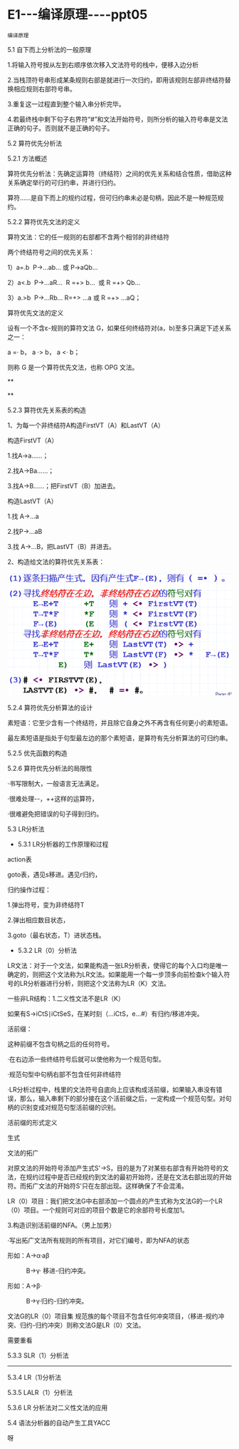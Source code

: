 # E1---编译原理----ppt05

`编译原理`

5.1 自下而上分析法的一般原理

1.将输入符号按从左到右顺序依次移入文法符号的栈中，便移入边分析

2.当栈顶符号串形成某条规则右部是就进行一次归约，即用该规则左部非终结符替换相应规则右部符号串。

3.重复这一过程直到整个输入串分析完毕。

4.若最终栈中剩下句子右界符“#”和文法开始符号，则所分析的输入符号串是文法正确的句子。否则就不是正确的句子。

5.2 算符优先分析法

5.2.1 方法概述

算符优先分析法：先确定运算符（终结符）之间的优先关系和结合性质，借助这种关系确定举行的可归约串，并进行归约。

算符……是自下而上的规约过程，但可归约串未必是句柄，因此不是一种规范规约。

5.2.2 算符优先文法的定义

算符文法：它的任一规则的右部都不含两个相邻的非终结符

两个终结符号之间的优先关系：

1）a=.b  P→…ab… 或 P→aQb…

2）a<.b  P→…aR…  R =+> b…  或 R =+> Qb…

3）a.>b  P→…Rb… R=+> …a 或 R =+> …aQ；

算符优先文法的定义

设有一个不含ε-规则的算符文法 G，如果任何终结符对(a，b)至多只满足下述关系之一：

a =· b， a ·> b， a <· b；

则称 G 是一个算符优先文法，也称 OPG 文法。

**

**

5.2.3 算符优先关系表的构造

1、为每一个非终结符A构造FirstVT（A）和LastVT（A）

构造FirstVT（A） 

1.找A->a……；

2.找A->Ba……；

3.找A->B……；把FirstVT（B）加进去。

构造LastVT（A）

1.找 A→...a 

2.找P→...aB

3.找 A→...B，把LastVT（B）并进去。

2、构造给文法的算符优先关系表：

![74a66dd5d56a158a995d4286d6d14191.png](image/74a66dd5d56a158a995d4286d6d14191.png)

5.2.4 算符优先分析算法的设计

素短语：它至少含有一个终结符，并且除它自身之外不再含有任何更小的素短语。

最左素短语是指处于句型最左边的那个素短语，是算符有先分析算法的可归约串。

5.2.5 优先函数的构造

5.2.6 算符优先分析法的局限性

·书写限制大，一般语言无法满足。

·很难处理--，++这样的运算符，

·很难避免把错误的句子得到归约。

5.3 LR分析法

* 5.3.1 LR分析器的工作原理和过程

action表

goto表，遇见s移进。遇见r归约，

归约操作过程：

1.弹出符号，变为非终结符T

2.弹出相应数目状态，

3.goto（最右状态，T）进状态栈。

* 5.3.2 LR（0）分析法

LR文法：对于一个文法，如果能构造一张LR分析表，使得它的每个入口均是唯一确定的，则把这个文法称为LR文法。如果能用一个每一步顶多向前检查k个输入符号的LR分析器进行分析，则把这个文法称为LR（K）文法。

一些非LR结构：1.二义性文法不是LR（K）

如果有S→iCtS∣iCtSeS，在某时刻（…iCtS，e…#）有归约/移进冲突。

活前缀：

这种前缀不包含句柄之后的任何符号。

·在右边添一些终结符号后就可以使他称为一个规范句型。

·规范句型中句柄右部不包含任何非终结符

·LR分析过程中，栈里的文法符号自底向上应该构成活前缀，如果输入串没有错误，那么，输入串剩下的部分接在这个活前缀之后，一定构成一个规范句型。对句柄的识别变成对规范句型活前缀的识别。

活前缀的形式定义

生式

文法的拓广

对原文法的开始符号添加产生式S'->S，目的是为了对某些右部含有开始符号的文法，在规约过程中是否已经规约到文法的最初开始符，还是在文法右部出现的开始符。而拓广文法的开始符S'只在左部出现。这样确保了不会混淆。

LR（0）项目：我们把文法G中右部添加一个圆点的产生式称为文法G的一个LR（0）项目。一个规则可对应的项目个数是它的余部符号长度加1。

3.构造识别活前缀的NFA。（男上加男）

·写出拓广文法所有规则的所有项目，对它们编号，即为NFA的状态

形如：A→α·aβ

　　　B→γ· 移进-归约冲突。

形如：A→β·

　　　B→γ·归约-归约冲突。

文法G的LR（0）项目集 规范族的每个项目不包含任何冲突项目，（移进-规约冲突、归约-归约冲突）则称文法G是LR（0）文法。

需要重看

5.3.3 SLR（1）分析法

---

5.3.4 LR（1)分析法

5.3.5 LALR（1）分析法

5.3.6 LR 分析法对二义性文法的应用

5.4 语法分析器的自动产生工具YACC

呀
